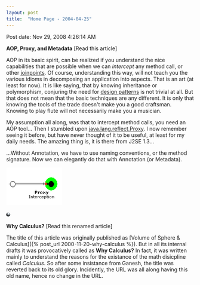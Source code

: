 ```yaml
---
layout: post
title:  "Home Page - 2004-04-25"
---
```


Post date: Nov 29, 2008 4:26:14 AM

**AOP, Proxy, and Metadata** [Read this article]

AOP in its basic spirit, can be realized if you understand the nice capabilities that are possible when we can *intercept* any method call, or other [joinpoints](https://en.wikipedia.org/wiki/Join_point). Of course, understanding this way, will not teach you the various idioms in decomposing an application into aspects. That is an art (at least for now). It is like saying, that by knowing inheritance or polymorphism, conjuring the need for [design patterns](https://en.wikipedia.org/wiki/Design_pattern_%28computer_science%29) is not trivial at all. But that does not mean that the basic techniques are any different. It is only that knowing the tools of the trade doesn't make you a good craftsman. Knowing to play flute will not necessarily make you a musician.

My assumption all along, was that to intercept method calls, you need an AOP tool... Then I stumbled upon [java.lang.reflect.Proxy](https://java.sun.com/j2se/1.5.0/docs/api/java/lang/reflect/Proxy.html). I now remember seeing it before, but have never thought of it to be useful, at least for my daily needs. The amazing thing is, it is there from J2SE 1.3...

...Without Annotation, we have to use naming conventions, or the method signature. Now we can elegantly do that with Annotation (or Metadata).

![image](/assets/images/Home%20Page%20-%202004-04-25/3a9cfd11246ae213a898e5420354d78d.jpg)

![image](/assets/images/Home%20Page%20-%202004-04-25/dc0623ae82f59099d758e916cd646b77.jpg)

 **Why Calculus?** [Read this renamed article]

The title of this article was originally published as [Volume of Sphere &amp; Calculus]({% post_url 2000-11-20-why-calculus %}). But in all its internal drafts it was provocatively called as **Why Calculus?** In fact, it was written mainly to understand the reasons for the existance of the math disicpline called *Calculus*. So after some insistance from Ganesh, the title was reverted back to its old glory. Incidently, the URL was all along having this old name, hence no change in the URL.

